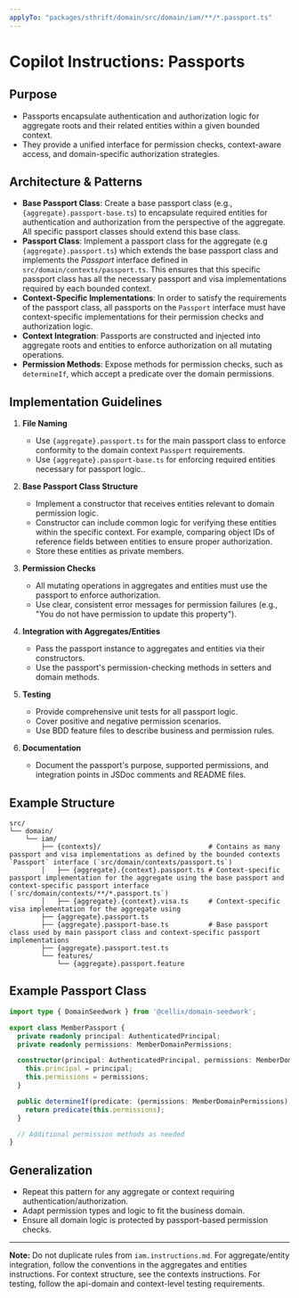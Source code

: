 ```yaml
---
applyTo: "packages/sthrift/domain/src/domain/iam/**/*.passport.ts"
---
```


# Copilot Instructions: Passports

## Purpose

- Passports encapsulate authentication and authorization logic for aggregate roots and their related entities within a given bounded context.
- They provide a unified interface for permission checks, context-aware access, and domain-specific authorization strategies.

## Architecture & Patterns
- **Base Passport Class**: Create a base passport class (e.g., `{aggregate}.passport-base.ts`) to encapsulate required entities for authentication and authorization from the perspective of the aggregate. All specific passport classes should extend this base class.
- **Passport Class**: Implement a passport class for the aggregate (e.g `{aggregate}.passport.ts`) which extends the base passport class and implements the *Passport* interface defined in `src/domain/contexts/passport.ts`. This ensures that this specific passport class has all the necessary passport and visa implementations required by each bounded context.
- **Context-Specific Implementations**: In order to satisfy the requirements of the passport class, all passports on the `Passport` interface must have context-specific implementations for their permission checks and authorization logic.
- **Context Integration**: Passports are constructed and injected into aggregate roots and entities to enforce authorization on all mutating operations.
- **Permission Methods**: Expose methods for permission checks, such as `determineIf`, which accept a predicate over the domain permissions.

## Implementation Guidelines

1. **File Naming**
    - Use `{aggregate}.passport.ts` for the main passport class to enforce conformity to the domain context `Passport` requirements.
    - Use `{aggregate}.passport-base.ts` for enforcing required entities necessary for passport logic..

2. **Base Passport Class Structure**
    - Implement a constructor that receives entities relevant to domain permission logic.
    - Constructor can include common logic for verifying these entities within the specific context. For example, comparing object IDs of reference fields between entities to ensure proper authorization.
    - Store these entities as private members.

3. **Permission Checks**
    - All mutating operations in aggregates and entities must use the passport to enforce authorization.
    - Use clear, consistent error messages for permission failures (e.g., "You do not have permission to update this property").

4. **Integration with Aggregates/Entities**
    - Pass the passport instance to aggregates and entities via their constructors.
    - Use the passport's permission-checking methods in setters and domain methods.

5. **Testing**
    - Provide comprehensive unit tests for all passport logic.
    - Cover positive and negative permission scenarios.
    - Use BDD feature files to describe business and permission rules.

6. **Documentation**
    - Document the passport's purpose, supported permissions, and integration points in JSDoc comments and README files.

## Example Structure

```
src/
└── domain/
    └── iam/
        ├── {contexts}/                           # Contains as many passport and visa implementations as defined by the bounded contexts `Passport` interface (`src/domain/contexts/passport.ts`)
        │   ├── {aggregate}.{context}.passport.ts # Context-specific passport implementation for the aggregate using the base passport and context-specific passport interface (`src/domain/contexts/**/*.passport.ts`)
        │   ├── {aggregate}.{context}.visa.ts     # Context-specific visa implementation for the aggregate using 
        ├── {aggregate}.passport.ts
        ├── {aggregate}.passport-base.ts          # Base passport class used by main passport class and context-specific passport implementations
        ├── {aggregate}.passport.test.ts
        └── features/
            └── {aggregate}.passport.feature
```

## Example Passport Class

```typescript
import type { DomainSeedwork } from '@cellix/domain-seedwork';

export class MemberPassport {
  private readonly principal: AuthenticatedPrincipal;
  private readonly permissions: MemberDomainPermissions;

  constructor(principal: AuthenticatedPrincipal, permissions: MemberDomainPermissions) {
    this.principal = principal;
    this.permissions = permissions;
  }

  public determineIf(predicate: (permissions: MemberDomainPermissions) => boolean): boolean {
    return predicate(this.permissions);
  }

  // Additional permission methods as needed
}
```

## Generalization

- Repeat this pattern for any aggregate or context requiring authentication/authorization.
- Adapt permission types and logic to fit the business domain.
- Ensure all domain logic is protected by passport-based permission checks.

---

**Note:** Do not duplicate rules from `iam.instructions.md`. For aggregate/entity integration, follow the conventions in the aggregates and entities instructions. For context structure, see the contexts instructions. For testing, follow the api-domain and context-level testing requirements.
